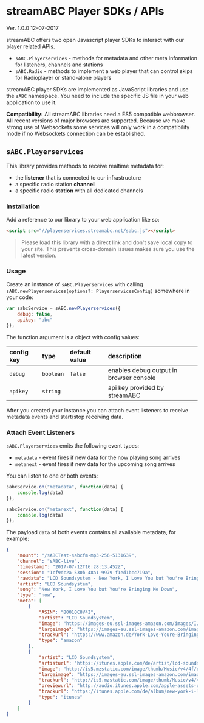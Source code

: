 # streamABC Player SDKs / APIs

Ver. 1.0.0 12-07-2017

streamABC offers two open Javascript player SDKs to interact with our player related APIs.

* `sABC.Playerservices` - methods for metadata and other meta information for listeners, channels and stations
* `sABC.Radio` - methods to implement a web player that can control skips for Radioplayer or stand-alone players

streamABC player SDKs are implemented as JavaScript libraries and use the `sABC` namespace. You need to include the specific JS file in your web application to use it.

**Compatibility:** All streamABC libraries need a ES5 compatible webbrowser. All recent versions of major browsers are supported. Because we make strong use of Websockets some services will only work in a compatibility mode if no Websockets connection can be established.

## `sABC.Playerservices`

This library provides methods to receive realtime metadata for:
* the **listener** that is connected to our infrastructure
* a specific radio station **channel**
* a specific radio **station** with all dedicated channels

### Installation

Add a reference to our library to your web application like so:
```html
<script src="//playerservices.streamabc.net/sabc.js"></script>
```

> Please load this library with a direct link and don't save local copy to your site. This prevents cross-domain issues makes sure you use the latest version.

### Usage

Create an instance of `sABC.Playerservices` with calling `sABC.newPlayerservices(options?: PlayerservicesConfig)` somewhere in your code:
```javascript
var sabcService = sABC.newPlayerservices({
    debug: false,
    apikey: "abc"
});
```

The function argument is a object with config values:


config key | type       | default value | description
:----------|:-----------|:--------------|:-----------
`debug`    | `boolean`  | `false`       | enables debug output in browser console
`apikey`   | `string`   |               | api key provided by streamABC

After you created your instance you can attach event listeners to receive metadata events and start/stop receiving data. 

### Attach Event Listeners

`sABC.Playerservices` emits the following event types:
* `metadata` - event fires if new data for the now playing song arrives 
* `metanext` - event fires if new data for the upcoming song arrives 

You can listen to one or both events:
```javascript
sabcService.on("metadata", function(data) {
    console.log(data)
});

sabcService.on("metanext", function(data) {
    console.log(data)
});
```

The payload `data` of both events contains all available metadata, for example:
```json
{ 
    "mount": "/sABCTest-sabcfm-mp3-256-5131639",
    "channel": "sABC-live", 
    "timestamp": "2017-07-12T16:28:13.452Z", 
    "session": "1cf9dc2a-530b-48a1-9979-f1ed1bcc719a",
    "rawdata": "LCD Soundsystem - New York, I Love You but You're Bringing Me Down",
    "artist": "LCD Soundsystem", 
    "song": "New York, I Love You but You're Bringing Me Down", 
    "type": "now",
    "meta": [
        {
            "ASIN": "B001QC8V4I",
            "artist": "LCD Soundsystem",
            "image": "https://images-eu.ssl-images-amazon.com/images/I/517o3A%2BQ%2BsL._SL160_.jpg",
            "largeimage": "https://images-eu.ssl-images-amazon.com/images/I/517o3A%2BQ%2BsL.jpg",
            "trackurl": "https://www.amazon.de/York-Love-Youre-Bringing-Down/dp/B001QC8V4I?SubscriptionId=AKIAIWBEZNVKMHRC5YOA&tag=momusicle-21&linkCode=xm2&camp=2025&creative=165953&creativeASIN=B001QC8V4I",
            "type": "amazon"
        },
        {
            "artist": "LCD Soundsystem",
            "artisturl": "https://itunes.apple.com/de/artist/lcd-soundsystem/id29525428?uo=4",
            "image": "http://is5.mzstatic.com/image/thumb/Music/v4/4f/e9/df/4fe9df4a-0ae2-0d17-58ce-edfd5f3385c2/source/100x100bb.jpg",
            "largeimage": "https://images-eu.ssl-images-amazon.com/images/I/517o3A%2BQ%2BsL.jpg",
            "trackurl": "http://is5.mzstatic.com/image/thumb/Music/v4/4f/e9/df/4fe9df4a-0ae2-0d17-58ce-edfd5f3385c2/source/600x600bb.jpg",
            "previewurl": "http://audio.itunes.apple.com/apple-assets-us-std-000001/AudioPreview71/v4/72/63/ad/7263adf0-8314-fd7a-20ff-004e121c1fb8/mzaf_6600252372906776921.plus.aac.p.m4a",
            "trackurl": "https://itunes.apple.com/de/album/new-york-i-love-you-but-youre-bringing-me-down/id742432549?i=742434985&uo=4",
            "type": "itunes"
        }
    ]
}
```